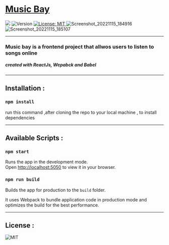 # [Music Bay](https://musicbay.netlify.app/)
![](https://img.shields.io/badge/Power%20by-React-blue)
  <img alt="Version" src="https://img.shields.io/badge/version-1.0.0-green.svg?cacheSeconds=2592000" />
  <a href="#" target="_blank">
    <img alt="License: MIT" src="https://img.shields.io/badge/License-MIT-yellow.svg" />
  </a>
![Screenshot_20221115_184916](https://user-images.githubusercontent.com/58145129/202000131-6824fb8b-b824-4360-bcb7-6ba81d2240da.png)
![Screenshot_20221115_185107](https://user-images.githubusercontent.com/58145129/202006355-d8f5f3be-83bb-4aad-8f1d-e4e97afef9d4.png)

***
### Music bay is a frontend project that allwos users to listen to songs online
##### created with ReactJs, Wepabck and Babel
---
## Installation : 
### `npm install`
run this command ,after cloning the repo to your local machine , to install dependencies

---
## Available Scripts :
### `npm start`

Runs the app in the development mode.\
Open [http://localhost:5050](http://localhost:3000) to view it in your browser.

### `npm run build`

Builds the app for production to the `build` folder.

It uses Webpack to bundle application code in production mode and optimizes the build for the best performance.

---
## License :
![MIT](https://opensource.org/licenses/MIT)
